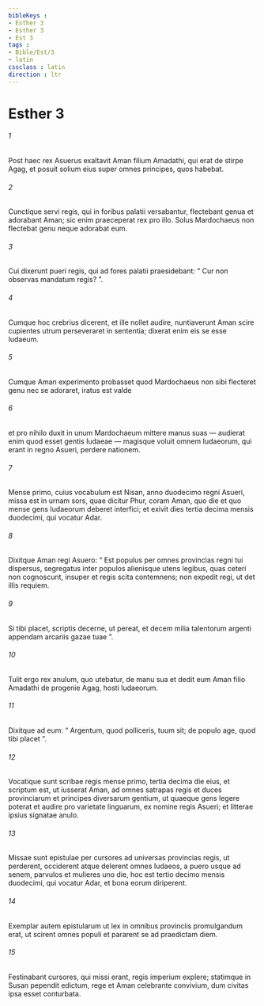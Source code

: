```yaml
---
bibleKeys : 
- Esther 3
- Esther 3
- Est 3
tags : 
- Bible/Est/3
- latin
cssclass : latin
direction : ltr
---
```


# Esther 3

###### 1
Post haec rex Asuerus exaltavit Aman filium Amadathi, qui erat de stirpe Agag, et posuit solium eius super omnes principes, quos habebat. 
###### 2
Cunctique servi regis, qui in foribus palatii versabantur, flectebant genua et adorabant Aman; sic enim praeceperat rex pro illo. Solus Mardochaeus non flectebat genu neque adorabat eum. 
###### 3
Cui dixerunt pueri regis, qui ad fores palatii praesidebant: “ Cur non observas mandatum regis? ”. 
###### 4
Cumque hoc crebrius dicerent, et ille nollet audire, nuntiaverunt Aman scire cupientes utrum perseveraret in sententia; dixerat enim eis se esse Iudaeum.
###### 5
Cumque Aman experimento probasset quod Mardochaeus non sibi flecteret genu nec se adoraret, iratus est valde 
###### 6
et pro nihilo duxit in unum Mardochaeum mittere manus suas — audierat enim quod esset gentis Iudaeae — magisque voluit omnem Iudaeorum, qui erant in regno Asueri, perdere nationem.
###### 7
Mense primo, cuius vocabulum est Nisan, anno duodecimo regni Asueri, missa est in urnam sors, quae dicitur Phur, coram Aman, quo die et quo mense gens Iudaeorum deberet interfici; et exivit dies tertia decima mensis duodecimi, qui vocatur Adar. 
###### 8
Dixitque Aman regi Asuero: “ Est populus per omnes provincias regni tui dispersus, segregatus inter populos alienisque utens legibus, quas ceteri non cognoscunt, insuper et regis scita contemnens; non expedit regi, ut det illis requiem. 
###### 9
Si tibi placet, scriptis decerne, ut pereat, et decem milia talentorum argenti appendam arcariis gazae tuae ”. 
###### 10
Tulit ergo rex anulum, quo utebatur, de manu sua et dedit eum Aman filio Amadathi de progenie Agag, hosti Iudaeorum. 
###### 11
Dixitque ad eum: “ Argentum, quod polliceris, tuum sit; de populo age, quod tibi placet ”.
###### 12
Vocatique sunt scribae regis mense primo, tertia decima die eius, et scriptum est, ut iusserat Aman, ad omnes satrapas regis et duces provinciarum et principes diversarum gentium, ut quaeque gens legere poterat et audire pro varietate linguarum, ex nomine regis Asueri; et litterae ipsius signatae anulo. 
###### 13
Missae sunt epistulae per cursores ad universas provincias regis, ut perderent, occiderent atque delerent omnes Iudaeos, a puero usque ad senem, parvulos et mulieres uno die, hoc est tertio decimo mensis duodecimi, qui vocatur Adar, et bona eorum diriperent.
###### 14
Exemplar autem epistularum ut lex in omnibus provinciis promulgandum erat, ut scirent omnes populi et pararent se ad praedictam diem. 
###### 15
Festinabant cursores, qui missi erant, regis imperium explere; statimque in Susan pependit edictum, rege et Aman celebrante convivium, dum civitas ipsa esset conturbata. 
